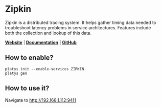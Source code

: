 # Zipkin

Zipkin is a distributed tracing system. It helps gather timing data needed to troubleshoot latency problems in service architectures. Features include both the collection and lookup of this data.

**[Website](https://zipkin.io/)** | **[Documentation](https://zipkin.io/)** | **[GitHub](https://github.com/openzipkin/zipkin)**

## How to enable?

```
platys init --enable-services ZIPKIN
platys gen
```

## How to use it?

Navigate to <http://192.168.1.112:9411>